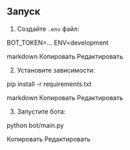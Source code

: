 ## Запуск

1. Создайте `.env` файл:

BOT_TOKEN=...
ENV=development

markdown
Копировать
Редактировать

2. Установите зависимости:

pip install -r requirements.txt

markdown
Копировать
Редактировать

3. Запустите бота:

python bot/main.py

Копировать
Редактировать
